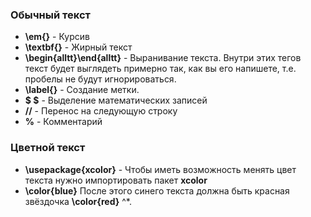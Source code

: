 ### Обычный текст
- **\em{}** - Курсив
- **\textbf{}** - Жирный текст
- **\begin{alltt}\end{alltt}** - Выранивание текста. Внутри этих тегов текст будет выглядеть примерно так, как вы его напишете, т.е. пробелы не будут игнорироваться.
-  **\label{}** - Создание метки.
-  **$ $** - Выделение математических записей
- **//** - Перенос на следующую строку
- **%** - Комментарий


### Цветной текст
- **\usepackage{xcolor}** - Чтобы иметь возможность менять цвет текста нужно импортировать пакет **xcolor**
- **\color{blue}** После этого синего текста должна быть красная звёздочка **\color{red}** ^*.